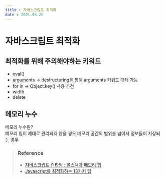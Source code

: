 ```yaml
---
title : 자바스크립트 최적화  
date : 2021.08.20
---
```


# 자바스크립트 최적화

## 최적화를 위해 주의해야하는 키워드
* eval()
* arguments -> destructuring을 통해 arguments 키워드 대체 가능
* for in -> Object.key() 사용 추천
* width
* delete


## 메모리 누수
메모리 누수란?  
메모리 힙이 제대로 관리되지 않을 경우 메모리 공간의 범위를 넘어서 정보들이 저장되는 경우  





> ### Reference
> * [자바스크립트 런타임 : 콜스택과 메모리 힙](https://soldonii.tistory.com/53)
> * [Javascript를 최적화하는 13가지 팁](https://trustyoo86.github.io/javascript/2019/08/27/js-optimization.html)

